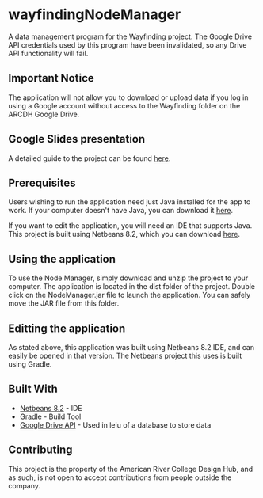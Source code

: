 # wayfindingNodeManager

A data management program for the Wayfinding project.
The Google Drive API credentials used by this program have been invalidated, so any Drive API functionality will fail.

## Important Notice

The application will not allow you to download or upload data if you log in using a Google account without access to the Wayfinding folder on the ARCDH Google Drive.

## Google Slides presentation

A detailed guide to the project can be found [here](https://docs.google.com/presentation/d/1xR_FmCgcqRirlRckI1GQ5tRe3W5-rQg5GFW9UXm-Nbk/edit?usp=sharing).

## Prerequisites

Users wishing to run the application need just Java installed for the app to work.
If your computer doesn't have Java, you can download it [here](https://www.java.com/en/).

If you want to edit the application, you will need an IDE that supports Java. This project is built using Netbeans 8.2,
which you can download [here](https://netbeans.org/downloads/8.2/).

## Using the application

To use the Node Manager, simply download and unzip the project to your computer. 
The application is located in the dist folder of the project.
Double click on the NodeManager.jar file to launch the application.
You can safely move the JAR file from this folder.

## Editting the application

As stated above, this application was built using Netbeans 8.2 IDE, and can easily be opened in that version.
The Netbeans project this uses is built using Gradle.

## Built With

* [Netbeans 8.2](https://netbeans.org/downloads/8.2/) - IDE
* [Gradle](https://gradle.org/) - Build Tool
* [Google Drive API](https://developers.google.com/api-client-library/java/apis/drive/v3) - Used in leiu of a database to store data

## Contributing

This project is the property of the American River College Design Hub, and as such, is not open to accept contributions from people outside the company.
